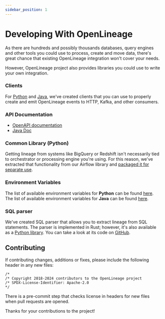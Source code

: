 ```yaml
---
sidebar_position: 1
---
```


# Developing With OpenLineage

As there are hundreds and possibly thousands databases, query engines and other tools you could use to process, create and move data, there's great chance that existing OpenLineage integration won't cover your needs.

However, OpenLineage project also provides libraries you could use to write your own integration. 

### Clients

For [Python](../../client/python.md) and [Java](../../client/java.md), we've created clients that you can use to properly create and emit OpenLineage events to HTTP, Kafka, and other consumers.

### API Documentation

- [OpenAPI documentation](https://openlineage.io/apidocs/openapi/)
- [Java Doc](https://openlineage.io/apidocs/javadoc/)

### Common Library (Python)

Getting lineage from systems like BigQuery or Redshift isn't necessarily tied to orchestrator or processing engine you're using. For this reason, we've extracted
that functionality from our Airflow library and [packaged it for separate use](https://pypi.org/project/openlineage-integration-common/). 

### Environment Variables

The list of available environment variables for **Python** can be found [here](../../client/python.md#environment-variables).
The list of available environment variables for **Java** can be found [here](../../client/java.md#environment-variables).

### SQL parser

We've created SQL parser that allows you to extract lineage from SQL statements. The parser is implemented in Rust; however, it's also available as a [Python library](https://pypi.org/project/openlineage-sql/).
You can take a look at its code on [GitHub](https://github.com/OpenLineage/OpenLineage/tree/main/integration/sql).

## Contributing

If contributing changes, additions or fixes, please include the following header in any new files:

```
/*
/* Copyright 2018-2024 contributors to the OpenLineage project
/* SPDX-License-Identifier: Apache-2.0 
*/
```

There is a pre-commit step that checks license in headers for new files when pull requests are opened.

Thanks for your contributions to the project!
